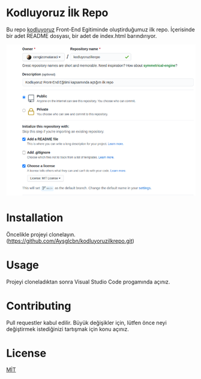 # Kodluyoruz İlk Repo
Bu repo [kodluyoruz](www.kodluyoruz.org)
Front-End Egitiminde oluştirduğumuz ilk repo. 
İçerisinde bir adet README dosyası, bir adet de index.html barındırıyor.

![Markdown resim](https://raw.githubusercontent.com/Kodluyoruz/taskforce/main/git/odev1/figures/github.png)

# Installation
Öncelikle projeyi clonelayın.(https://github.com/Aysglcbn/kodluyoruzilkrepo.git)

# Usage 
Projeyi cloneladıktan sonra Visual Studio Code progamında açınız.

# Contributing 
Pull requestler kabul edilir. Büyük değişikler için, lütfen önce neyi değiştirmek istediğinizi tartışmak için konu açınız.

# License
[MİT](https://github.com/Aysglcbn/Kodluyoruzilkrepo/blob/cb83d4a16fe98758d80cd5bcc9ea91c76f401093/LICENSE)